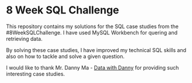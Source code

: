 # 8 Week SQL Challenge   

This repository contains my solutions for the SQL case studies from the #8WeekSQLChallenge. I have used MySQL Workbench for quering and retrieving data.

By solving these case studies, I have improved my technical SQL skills and also on how to tackle and solve a given question.  

I would like to thank Mr. Danny Ma - [Data with Danny](https://www.linkedin.com/company/datawithdanny/) for providing such interesting case studies.

